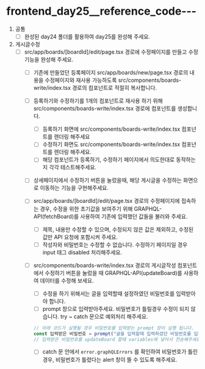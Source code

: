 # frontend_day25__reference_code---
1. 공통
    - [ ]  완성된 day24 폴더를 활용하여 day25를 완성해 주세요.
2. 게시글수정
    - [ ]  src/app/boards/[boardId]/edit/page.tsx 경로에 수정페이지를 만들고 수정 기능을 완성해 주세요.
        - [ ]  기존에 만들었던 등록페이지 src/app/boards/new/page.tsx 경로의 내용을 수정페이지와 재사용 가능하도록 src/components/boards-write/index.tsx 경로의 컴포넌트로 적절히 복사합니다.
        - [ ]  등록하기와 수정하기를 1개의 컴포넌트로 재사용 하기 위해 src/components/boards-write/index.tsx 경로에 컴포넌트를 생성합니다.
            - [ ]  등록하기 화면에 src/components/boards-write/index.tsx  컴포넌트를 렌더링 해주세요
            - [ ]  수정하기 화면도 src/components/boards-write/index.tsx 컴포넌트를 렌더링 해주세요.
            - [ ]  해당 컴포넌트가 등록하기, 수정하기 페이지에서 의도한대로 동작하는지 각각 테스트해주세요.
        - [ ]  상세페이지에서 수정하기 버튼을 눌렀을때, 해당 게시글을 수정하는 화면으로 이동하는 기능을 구현해주세요.
        - [ ]  src/app/boards/[boardId]/edit/page.tsx 경로의 수정페이지에 접속하는 경우, 수정을 위한 초기값을 보여주기 위해 GRAPHQL-API(fetchBoard)를 사용하여 기존에 입력했던 값들을 불러와 주세요.
            - [ ]  제목, 내용만 수정할 수 있으며, 수정되지 않은 값은 제외하고, 수정된 값만 API 요청에 포함시켜 주세요.
            - [ ]  작성자와 비밀번호는 수정할 수 없습니다. 수정하기 페이지일 경우 input 태그 disabled 처리해주세요.
        - [ ]  src/components/boards-write/index.tsx 경로의 게시글작성 컴포넌트에서 수정하기 버튼을 눌렀을 때 GRAPHQL-API(updateBoard)를 사용하여 데이터를 수정해 보세요.
            - [ ]  수정을 하기 위해서는 글을 입력할때 설정하였던 비밀번호를 입력받아야 합니다.
            - [ ]  prompt 창으로 입력받아주세요. 비밀번호가 틀릴경우 수정이 되지 않습니다. try ~ catch 문으로 예외처리 해주세요.
            
            ```jsx
            // 아래 코드가 실행될 경우 비밀번호를 입력받는 prompt 창이 실행 됩니다.
            const 입력받은 비밀번호 = prompt("글을 입력할때 입력하셨던 비밀번호를 입력해주세요")
            // 입력받은 비밀번호를 updateBoard 할때 variables에 넣어서 전송해주세요.
            ```
            
            - [ ]  catch 문 안에서 `error.graphQLErrors` 를 확인하여 비밀번호가 틀린경우, 비밀번호가 틀렸다는 alert 창이 뜰 수 있도록 해주세요.
